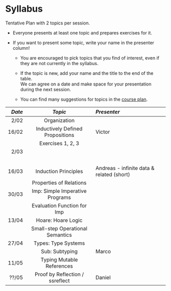 # Syllabus

Tentative Plan with 2 topics per session.

* Everyone presents at least one topic and prepares exercises for it.
* If you want to present some topic, write your name in the presenter column!

  - You are encouraged to pick topics that you find of interest, even if they are not currently in the syllabus. 
  
  - If the topic is new, add your name and the title to the end of the table.  
    We can agree on a date and make space for your presentation during the next session. 
    
  - You can find many suggestions for topics in the [course plan](/plan.md).

| *Date*  | *Topic*                          | *Presenter* |
| ------: |:--------------------------------:| :-----------|
|  2/02   | Organization                     |             |
|  16/02  | Inductively Defined Propositions | Victor      |
|         | Exercises 1, 2, 3                |             |
|  2/03   |                                  |             |
|         |                                  |             |
|  16/03  | Induction Principles             | Andreas - infinite data & related (short) |
|         | Properties of Relations          |             |
|  30/03  | Imp: Simple Imperative Programs  |             |
|         | Evaluation Function for Imp      |             |
|  13/04  | Hoare: Hoare Logic               |             |
|         | Small-step Operational Semantics |             |
|  27/04  | Types: Type Systems              |             |
|         | Sub: Subtyping                   | Marco       |
|  11/05  | Typing Mutable References        |             |
|  ??/05  | Proof by Reflection / ssreflect  | Daniel      |





